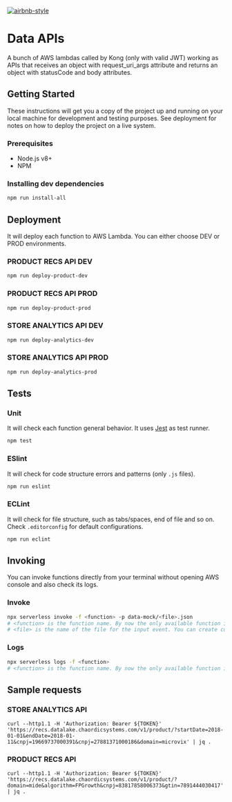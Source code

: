 [![airbnb-style](https://img.shields.io/badge/eslint-airbnb-4B32C3.svg)](https://github.com/airbnb/javascript)

# Data APIs
A bunch of AWS lambdas called by Kong (only with valid JWT) working as APIs that receives an object with request_uri_args attribute and returns an object with statusCode and body attributes.

## Getting Started
These instructions will get you a copy of the project up and running on your local machine for development and testing purposes. See deployment for notes on how to deploy the project on a live system.

### Prerequisites
  - Node.js v8+
  - NPM

### Installing dev dependencies
```bash
npm run install-all
```

## Deployment

It will deploy each function to AWS Lambda. You can either choose DEV or PROD environments.

### PRODUCT RECS API DEV
```bash
npm run deploy-product-dev
```

### PRODUCT RECS API PROD
```bash
npm run deploy-product-prod
```

### STORE ANALYTICS API DEV
```bash
npm run deploy-analytics-dev
```

### STORE ANALYTICS API PROD
```bash
npm run deploy-analytics-prod
```

## Tests

### Unit
It will check each function general behavior. It uses [Jest](http://jestjs.io/en/) as test runner.
```bash
npm test
```

### ESlint
It will check for code structure errors and patterns (only `.js` files).
```bash
npm run eslint
```

### ECLint
It will check for file structure, such as tabs/spaces, end of file and so on. Check `.editorconfig` for default configurations.
```bash
npm run eclint
```

## Invoking
You can invoke functions directly from your terminal without opening AWS console and also check its logs.

### Invoke
```bash
npx serverless invoke -f <function> -p data-mock/<file>.json
# <function> is the function name. By now the only available function is 'customer'
# <file> is the name of the file for the input event. You can create custom inputs to test your invocations.
```

### Logs
```bash
npx serverless logs -f <function>
# <function> is the function name. By now the only available function is 'customer'
```

## Sample requests
### STORE ANALYTICS API
```
curl --http1.1 -H 'Authorization: Bearer ${TOKEN}' 'https://recs.datalake.chaordicsystems.com/v1/product/?startDate=2018-01-01&endDate=2018-01-11&cnpj=19669737000391&cnpj=27881371000186&domain=microvix' | jq .
```

### PRODUCT RECS API
```
curl --http1.1 -H 'Authorization: Bearer ${TOKEN}' 'https://recs.datalake.chaordicsystems.com/v1/product/?domain=mide&algorithm=FPGrowth&cnpj=83817858006373&gtin=7891444030417' | jq .
```
